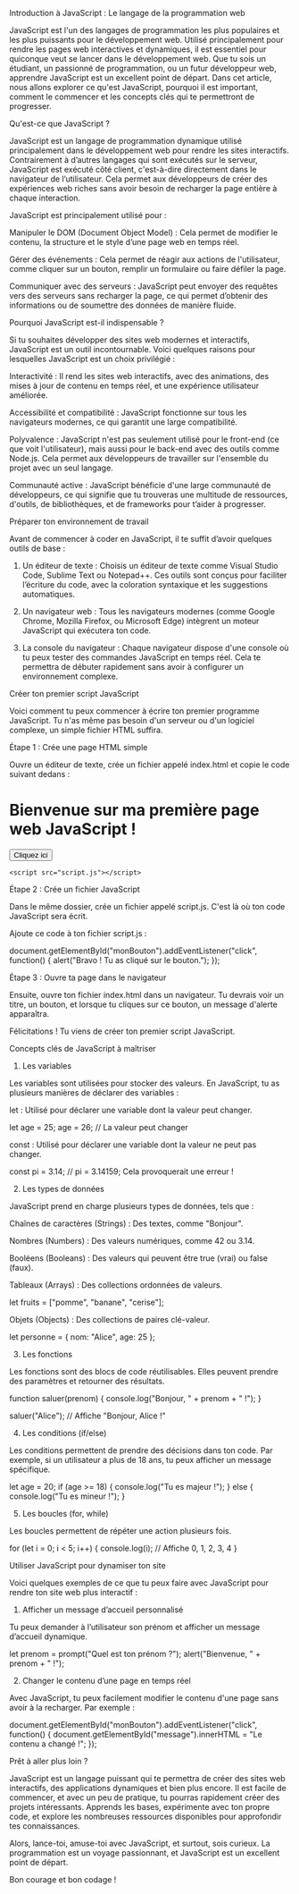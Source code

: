Introduction à JavaScript : Le langage de la programmation web

JavaScript est l'un des langages de programmation les plus populaires et les plus puissants pour le développement web. Utilisé principalement pour rendre les pages web interactives et dynamiques, il est essentiel pour quiconque veut se lancer dans le développement web. Que tu sois un étudiant, un passionné de programmation, ou un futur développeur web, apprendre JavaScript est un excellent point de départ. Dans cet article, nous allons explorer ce qu'est JavaScript, pourquoi il est important, comment le commencer et les concepts clés qui te permettront de progresser.

Qu'est-ce que JavaScript ?

JavaScript est un langage de programmation dynamique utilisé principalement dans le développement web pour rendre les sites interactifs. Contrairement à d’autres langages qui sont exécutés sur le serveur, JavaScript est exécuté côté client, c'est-à-dire directement dans le navigateur de l’utilisateur. Cela permet aux développeurs de créer des expériences web riches sans avoir besoin de recharger la page entière à chaque interaction.

JavaScript est principalement utilisé pour :

Manipuler le DOM (Document Object Model) : Cela permet de modifier le contenu, la structure et le style d’une page web en temps réel.

Gérer des événements : Cela permet de réagir aux actions de l'utilisateur, comme cliquer sur un bouton, remplir un formulaire ou faire défiler la page.

Communiquer avec des serveurs : JavaScript peut envoyer des requêtes vers des serveurs sans recharger la page, ce qui permet d’obtenir des informations ou de soumettre des données de manière fluide.

Pourquoi JavaScript est-il indispensable ?

Si tu souhaites développer des sites web modernes et interactifs, JavaScript est un outil incontournable. Voici quelques raisons pour lesquelles JavaScript est un choix privilégié :

Interactivité : Il rend les sites web interactifs, avec des animations, des mises à jour de contenu en temps réel, et une expérience utilisateur améliorée.

Accessibilité et compatibilité : JavaScript fonctionne sur tous les navigateurs modernes, ce qui garantit une large compatibilité.

Polyvalence : JavaScript n'est pas seulement utilisé pour le front-end (ce que voit l'utilisateur), mais aussi pour le back-end avec des outils comme Node.js. Cela permet aux développeurs de travailler sur l'ensemble du projet avec un seul langage.

Communauté active : JavaScript bénéficie d'une large communauté de développeurs, ce qui signifie que tu trouveras une multitude de ressources, d'outils, de bibliothèques, et de frameworks pour t’aider à progresser.


Préparer ton environnement de travail

Avant de commencer à coder en JavaScript, il te suffit d’avoir quelques outils de base :

1. Un éditeur de texte : Choisis un éditeur de texte comme Visual Studio Code, Sublime Text ou Notepad++. Ces outils sont conçus pour faciliter l’écriture du code, avec la coloration syntaxique et les suggestions automatiques.


2. Un navigateur web : Tous les navigateurs modernes (comme Google Chrome, Mozilla Firefox, ou Microsoft Edge) intègrent un moteur JavaScript qui exécutera ton code.


3. La console du navigateur : Chaque navigateur dispose d'une console où tu peux tester des commandes JavaScript en temps réel. Cela te permettra de débuter rapidement sans avoir à configurer un environnement complexe.



Créer ton premier script JavaScript

Voici comment tu peux commencer à écrire ton premier programme JavaScript. Tu n'as même pas besoin d'un serveur ou d'un logiciel complexe, un simple fichier HTML suffira.

Étape 1 : Crée une page HTML simple

Ouvre un éditeur de texte, crée un fichier appelé index.html et copie le code suivant dedans :

<!DOCTYPE html>
<html lang="fr">
<head>
    <meta charset="UTF-8">
    <meta name="viewport" content="width=device-width, initial-scale=1.0">
    <title>Mon premier script JavaScript</title>
</head>
<body>
    <h1>Bienvenue sur ma première page web JavaScript !</h1>
    <button id="monBouton">Cliquez ici</button>

    <script src="script.js"></script>
</body>
</html>

Étape 2 : Crée un fichier JavaScript

Dans le même dossier, crée un fichier appelé script.js. C'est là où ton code JavaScript sera écrit.

Ajoute ce code à ton fichier script.js :

document.getElementById("monBouton").addEventListener("click", function() {
    alert("Bravo ! Tu as cliqué sur le bouton.");
});

Étape 3 : Ouvre ta page dans le navigateur

Ensuite, ouvre ton fichier index.html dans un navigateur. Tu devrais voir un titre, un bouton, et lorsque tu cliques sur ce bouton, un message d'alerte apparaîtra.

Félicitations ! Tu viens de créer ton premier script JavaScript.

Concepts clés de JavaScript à maîtriser

1. Les variables

Les variables sont utilisées pour stocker des valeurs. En JavaScript, tu as plusieurs manières de déclarer des variables :

let : Utilisé pour déclarer une variable dont la valeur peut changer.

let age = 25;
age = 26; // La valeur peut changer

const : Utilisé pour déclarer une variable dont la valeur ne peut pas changer.

const pi = 3.14;
// pi = 3.14159;  Cela provoquerait une erreur !


2. Les types de données

JavaScript prend en charge plusieurs types de données, tels que :

Chaînes de caractères (Strings) : Des textes, comme "Bonjour".

Nombres (Numbers) : Des valeurs numériques, comme 42 ou 3.14.

Booléens (Booleans) : Des valeurs qui peuvent être true (vrai) ou false (faux).

Tableaux (Arrays) : Des collections ordonnées de valeurs.

let fruits = ["pomme", "banane", "cerise"];

Objets (Objects) : Des collections de paires clé-valeur.

let personne = {
    nom: "Alice",
    age: 25
};


3. Les fonctions

Les fonctions sont des blocs de code réutilisables. Elles peuvent prendre des paramètres et retourner des résultats.

function saluer(prenom) {
    console.log("Bonjour, " + prenom + " !");
}

saluer("Alice");  // Affiche "Bonjour, Alice !"

4. Les conditions (if/else)

Les conditions permettent de prendre des décisions dans ton code. Par exemple, si un utilisateur a plus de 18 ans, tu peux afficher un message spécifique.

let age = 20;
if (age >= 18) {
    console.log("Tu es majeur !");
} else {
    console.log("Tu es mineur !");
}

5. Les boucles (for, while)

Les boucles permettent de répéter une action plusieurs fois.

for (let i = 0; i < 5; i++) {
    console.log(i);  // Affiche 0, 1, 2, 3, 4
}

Utiliser JavaScript pour dynamiser ton site

Voici quelques exemples de ce que tu peux faire avec JavaScript pour rendre ton site web plus interactif :

1. Afficher un message d’accueil personnalisé

Tu peux demander à l’utilisateur son prénom et afficher un message d’accueil dynamique.

let prenom = prompt("Quel est ton prénom ?");
alert("Bienvenue, " + prenom + " !");

2. Changer le contenu d’une page en temps réel

Avec JavaScript, tu peux facilement modifier le contenu d'une page sans avoir à la recharger. Par exemple :

document.getElementById("monBouton").addEventListener("click", function() {
    document.getElementById("message").innerHTML = "Le contenu a changé !";
});

Prêt à aller plus loin ?

JavaScript est un langage puissant qui te permettra de créer des sites web interactifs, des applications dynamiques et bien plus encore. Il est facile de commencer, et avec un peu de pratique, tu pourras rapidement créer des projets intéressants. Apprends les bases, expérimente avec ton propre code, et explore les nombreuses ressources disponibles pour approfondir tes connaissances.

Alors, lance-toi, amuse-toi avec JavaScript, et surtout, sois curieux. La programmation est un voyage passionnant, et JavaScript est un excellent point de départ.

Bon courage et bon codage !

